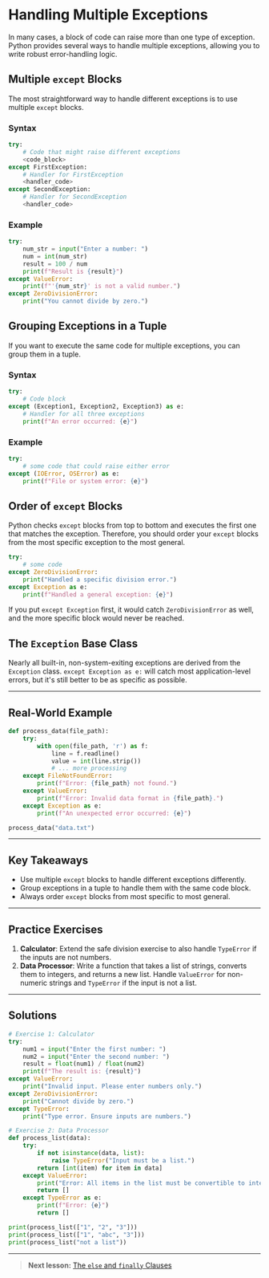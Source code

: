 
# Handling Multiple Exceptions

In many cases, a block of code can raise more than one type of exception. Python provides several ways to handle multiple exceptions, allowing you to write robust error-handling logic.

## Multiple `except` Blocks

The most straightforward way to handle different exceptions is to use multiple `except` blocks.

### Syntax

```python
try:
    # Code that might raise different exceptions
    <code_block>
except FirstException:
    # Handler for FirstException
    <handler_code>
except SecondException:
    # Handler for SecondException
    <handler_code>
```

### Example

```python
try:
    num_str = input("Enter a number: ")
    num = int(num_str)
    result = 100 / num
    print(f"Result is {result}")
except ValueError:
    print(f"'{num_str}' is not a valid number.")
except ZeroDivisionError:
    print("You cannot divide by zero.")
```

## Grouping Exceptions in a Tuple

If you want to execute the same code for multiple exceptions, you can group them in a tuple.

### Syntax

```python
try:
    # Code block
except (Exception1, Exception2, Exception3) as e:
    # Handler for all three exceptions
    print(f"An error occurred: {e}")
```

### Example

```python
try:
    # some code that could raise either error
except (IOError, OSError) as e:
    print(f"File or system error: {e}")
```

## Order of `except` Blocks

Python checks `except` blocks from top to bottom and executes the first one that matches the exception. Therefore, you should order your `except` blocks from the most specific exception to the most general.

```python
try:
    # some code
except ZeroDivisionError:
    print("Handled a specific division error.")
except Exception as e:
    print(f"Handled a general exception: {e}")
```

If you put `except Exception` first, it would catch `ZeroDivisionError` as well, and the more specific block would never be reached.

## The `Exception` Base Class

Nearly all built-in, non-system-exiting exceptions are derived from the `Exception` class. `except Exception as e:` will catch most application-level errors, but it's still better to be as specific as possible.

---

## Real-World Example

```python
def process_data(file_path):
    try:
        with open(file_path, 'r') as f:
            line = f.readline()
            value = int(line.strip())
            # ... more processing
    except FileNotFoundError:
        print(f"Error: {file_path} not found.")
    except ValueError:
        print(f"Error: Invalid data format in {file_path}.")
    except Exception as e:
        print(f"An unexpected error occurred: {e}")

process_data("data.txt")
```

---

## Key Takeaways

- Use multiple `except` blocks to handle different exceptions differently.
- Group exceptions in a tuple to handle them with the same code block.
- Always order `except` blocks from most specific to most general.

---

## Practice Exercises

1. **Calculator**: Extend the safe division exercise to also handle `TypeError` if the inputs are not numbers.
2. **Data Processor**: Write a function that takes a list of strings, converts them to integers, and returns a new list. Handle `ValueError` for non-numeric strings and `TypeError` if the input is not a list.

---

## Solutions

```python
# Exercise 1: Calculator
try:
    num1 = input("Enter the first number: ")
    num2 = input("Enter the second number: ")
    result = float(num1) / float(num2)
    print(f"The result is: {result}")
except ValueError:
    print("Invalid input. Please enter numbers only.")
except ZeroDivisionError:
    print("Cannot divide by zero.")
except TypeError:
    print("Type error. Ensure inputs are numbers.")

# Exercise 2: Data Processor
def process_list(data):
    try:
        if not isinstance(data, list):
            raise TypeError("Input must be a list.")
        return [int(item) for item in data]
    except ValueError:
        print("Error: All items in the list must be convertible to integers.")
        return []
    except TypeError as e:
        print(f"Error: {e}")
        return []

print(process_list(["1", "2", "3"]))
print(process_list(["1", "abc", "3"]))
print(process_list("not a list"))
```

---
> **Next lesson:** [The `else` and `finally` Clauses](finally-else)
